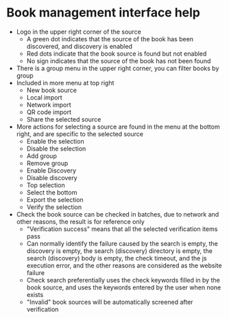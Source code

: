 # Book management interface help

* Logo in the upper right corner of the source
  * A green dot indicates that the source of the book has been discovered, and discovery is enabled
  * Red dots indicate that the book source is found but not enabled
  * No sign indicates that the source of the book has not been found
* There is a group menu in the upper right corner, you can filter books by group
* Included in more menu at top right
  * New book source
  * Local import
  * Network import
  * QR code import
  * Share the selected source
* More actions for selecting a source are found in the menu at the bottom right, and are specific to the selected source
  * Enable the selection
  * Disable the selection
  * Add group
  * Remove group
  * Enable Discovery
  * Disable discovery
  * Top selection
  * Select the bottom
  * Export the selection
  * Verify the selection
* Check the book source can be checked in batches, due to network and other reasons, the result is for reference only
  * "Verification success" means that all the selected verification items pass
  * Can normally identify the failure caused by the search is empty, the discovery is empty, the search (discovery) directory is empty, the search (discovery) body is empty, the check timeout, and the js execution error, and the other reasons are considered as the website failure
  * Check search preferentially uses the check keywords filled in by the book source, and uses the keywords entered by the user when none exists
  * "Invalid" book sources will be automatically screened after verification